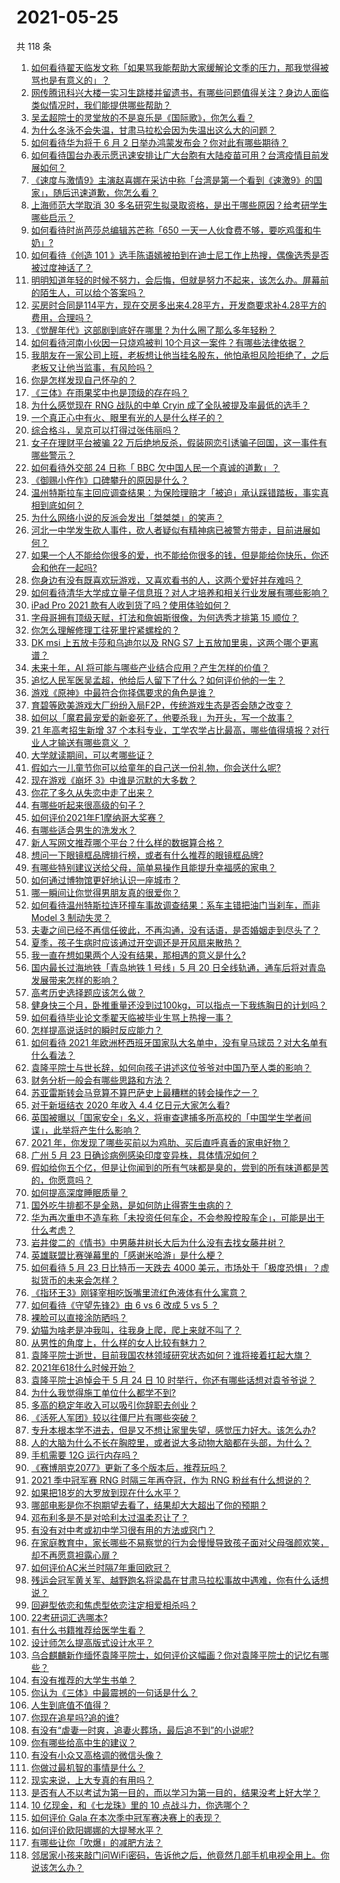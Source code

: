 # 2021-05-25

共 118 条

<!-- BEGIN -->
<!-- 最后更新时间 Tue May 25 2021 12:24:21 GMT+0800 (China Standard Time) -->

1. [如何看待翟天临发文称「如果骂我能帮助大家缓解论文季的压力，那我觉得被骂也是有意义的」？](https://www.zhihu.com/question/461072666)
2. [网传腾讯科兴大楼一实习生跳楼并留遗书，有哪些问题值得关注？身边人面临类似情况时，我们能提供哪些帮助？](https://www.zhihu.com/question/460897836)
3. [吴孟超院士的灵堂放的不是哀乐是《国际歌》，你怎么看？](https://www.zhihu.com/question/461144113)
4. [为什么冬泳不会失温，甘肃马拉松会因为失温出这么大的问题？](https://www.zhihu.com/question/460950129)
5. [如何看待华为将于 6 月 2 日举办鸿蒙发布会？你对此有哪些期待？](https://www.zhihu.com/question/461265675)
6. [如何看待国台办表示愿迅速安排让广大台胞有大陆疫苗可用？台湾疫情目前发展如何？](https://www.zhihu.com/question/461266182)
7. [《速度与激情9》主演赵喜娜在采访中称「台湾是第一个看到《速激9》的国家」，随后迅速道歉，你怎么看？](https://www.zhihu.com/question/461250975)
8. [上海师范大学取消 30
   多名研究生拟录取资格，是出于哪些原因？给考研学生哪些启示？](https://www.zhihu.com/question/461141160)
9. [如何看待时尚芭莎总编辑苏芒称「650
   一天一人伙食费不够，要吃鸡蛋和牛奶」?](https://www.zhihu.com/question/461057693)
10. [如何看待《创造 101
    》选手陈语嫣被拍到在迪士尼工作上热搜，偶像选秀是否被过度神话了？](https://www.zhihu.com/question/461102674)
11. [明明知道年轻的时候不努力，会后悔，但就是努力不起来，该怎么办。屏幕前的陌生人，可以给个答案吗？](https://www.zhihu.com/question/460760077)
12. [买房时合同是114平方，现在交房多出来4.28平方，开发商要求补4.28平方的费用，合理吗？](https://www.zhihu.com/question/460780593)
13. [《觉醒年代》这部剧到底好在哪里？为什么圈了那么多年轻粉？](https://www.zhihu.com/question/459410613)
14. [如何看待河南小伙因一只烧鸡被判
    10个月这一案件？有哪些法律依据？](https://www.zhihu.com/question/460929448)
15. [我朋友在一家公司上班，老板想让他当挂名股东，他怕承担风险拒绝了，之后老板又让他当监事，有风险吗？](https://www.zhihu.com/question/362109964)
16. [你是怎样发现自己怀孕的？](https://www.zhihu.com/question/46896932)
17. [《三体》在雨果奖中也是顶级的存在吗？](https://www.zhihu.com/question/375868993)
18. [为什么感觉现在 RNG 战队的中单 Cryin
    成了全队被提及率最低的选手？](https://www.zhihu.com/question/459637700)
19. [一个真正心中有火、眼里有光的人是什么样子的？](https://www.zhihu.com/question/424454066)
20. [综合格斗，吴京可以打得过张伟丽吗？](https://www.zhihu.com/question/423787485)
21. [女子在理财平台被骗 22
    万后绝地反杀，假装网恋引诱骗子回国，这一事件有哪些警示？](https://www.zhihu.com/question/461157072)
22. [如何看待外交部 24 日称「 BBC
    欠中国人民一个真诚的道歉」？](https://www.zhihu.com/question/461173656)
23. [《御赐小仵作》口碑攀升的原因是什么？](https://www.zhihu.com/question/458323942)
24. [温州特斯拉车主回应调查结果：为保险理赔才「被迫」承认踩错踏板，事实真相到底如何？](https://www.zhihu.com/question/461186429)
25. [为什么网络小说的反派会发出「桀桀桀」的笑声？](https://www.zhihu.com/question/318052604)
26. [河北一中学发生砍人事件，砍人者疑似有精神病已被警方带走，目前进展如何？](https://www.zhihu.com/question/461161536)
27. [如果一个人不能给你很多的爱，也不能给你很多的钱，但是能给你快乐，你还会和他在一起吗?](https://www.zhihu.com/question/458007669)
28. [你身边有没有既喜欢玩游戏，又喜欢看书的人，这两个爱好并存难吗？](https://www.zhihu.com/question/309041066)
29. [如何看待清华大学成立量子信息班？对人才培养和相关行业发展有哪些影响？](https://www.zhihu.com/question/461172384)
30. [iPad Pro 2021 款有人收到货了吗？使用体验如何？](https://www.zhihu.com/question/459522427)
31. [字母哥拥有顶级天赋，打法和詹姆斯很像，为何选秀才排第 15
    顺位？](https://www.zhihu.com/question/459746722)
32. [你怎么理解修理工往死里拧紧螺栓的？](https://www.zhihu.com/question/330337597)
33. [DK msi 上五放卡莎和乌迪尔以及 RNG S7
    上五放加里奥，这两个哪个更离谱？](https://www.zhihu.com/question/461135171)
34. [未来十年，AI 将可能与哪些产业结合应用？产生怎样的价值？](https://www.zhihu.com/question/459895828)
35. [追忆人民军医吴孟超，他给后人留下了什么？如何评价他的一生？](https://www.zhihu.com/question/461115676)
36. [游戏《原神》中最符合你择偶要求的角色是谁？](https://www.zhihu.com/question/460532433)
37. [育碧等欧美游戏大厂纷纷入局F2P，传统游戏生态是否会随之改变？](https://www.zhihu.com/question/460523655)
38. [如何以「魔君最宠爱的新妾死了，他要杀我」为开头，写一个故事？](https://www.zhihu.com/question/439794846)
39. [21 年高考招生新增 37 个本科专业，工学农学占比最高，哪些值得填报？对行业人才输送有哪些意义
    ？](https://www.zhihu.com/question/461144136)
40. [大学就读期间，可以考哪些证？](https://www.zhihu.com/question/64774666)
41. [假如六一儿童节你可以给童年的自己送一份礼物，你会送什么呢?](https://www.zhihu.com/question/461217594)
42. [现在游戏《崩坏 3》中谁是沉默的大多数？](https://www.zhihu.com/question/460467172)
43. [你花了多久从失恋中走了出来？](https://www.zhihu.com/question/60261558)
44. [有哪些听起来很高级的句子？](https://www.zhihu.com/question/371328870)
45. [如何评价2021年F1摩纳哥大奖赛？](https://www.zhihu.com/question/460636556)
46. [有哪些适合男生的洗发水？](https://www.zhihu.com/question/298725045)
47. [新人写网文推荐哪个平台？什么样的数据算合格？](https://www.zhihu.com/question/460294309)
48. [想问一下眼镜框品牌排行榜，或者有什么推荐的眼镜框品牌?](https://www.zhihu.com/question/385438631)
49. [有哪些特别建议送给父母，简单易操作且能提升幸福感的家电？](https://www.zhihu.com/question/437319300)
50. [如何通过博物馆更好地认识一座城市？](https://www.zhihu.com/question/460151508)
51. [哪一瞬间让你觉得男朋友真的很爱你？](https://www.zhihu.com/question/356450688)
52. [如何看待温州特斯拉连环撞车事故调查结果：系车主错把油门当刹车，而非 Model 3
    制动失灵？](https://www.zhihu.com/question/460994177)
53. [夫妻之间已经不再信任彼此，不再沟通，没有话语，是否婚姻走到尽头了？](https://www.zhihu.com/question/452194109)
54. [夏季，孩子生病时应该通过开空调还是开风扇来散热？](https://www.zhihu.com/question/459275922)
55. [我一直在想如果两个人没有结果，那相遇的意义是什么?](https://www.zhihu.com/question/458137332)
56. [国内最长过海地铁「青岛地铁 1 号线」5 月 20
    日全线轨通，通车后将对青岛发展带来怎样的影响？](https://www.zhihu.com/question/460610229)
57. [高考历史选择题应该怎么做？](https://www.zhihu.com/question/23799254)
58. [健身快三个月，卧推重量还没到过100kg，可以指点一下我练胸日的计划吗？](https://www.zhihu.com/question/460421403)
59. [如何看待毕业论文季翟天临被毕业生骂上热搜一事？](https://www.zhihu.com/question/326331691)
60. [怎样提高说话时的瞬时反应能力？](https://www.zhihu.com/question/20733826)
61. [如何看待 2021
    年欧洲杯西班牙国家队大名单中，没有皇马球员？对大名单有什么看法？](https://www.zhihu.com/question/461189103)
62. [袁隆平院士与世长辞，如何向孩子讲述这位爷爷对中国乃至人类的影响？](https://www.zhihu.com/question/460783227)
63. [财务分析一般会有哪些思路和方法？](https://www.zhihu.com/question/63344625)
64. [苏亚雷斯转会马竞算不算巴萨史上最糟糕的转会操作之一？](https://www.zhihu.com/question/461046812)
65. [对于新垣结衣 2020 年收入 4.4 亿日元大家怎么看?](https://www.zhihu.com/question/460388125)
66. [英国被曝以「国家安全」名义，将审查逮捕多所高校的「中国学生学者间谍」，此举将产生什么影响？](https://www.zhihu.com/question/461115877)
67. [2021 年，你发现了哪些买前以为鸡肋、买后直呼真香的家电好物？](https://www.zhihu.com/question/439261537)
68. [广州 5 月 23 日确诊病例感染印度变异株，具体情况如何？](https://www.zhihu.com/question/461097419)
69. [假如给你五个亿，但是让你闻到的所有气味都是臭的，尝到的所有味道都是苦的，你愿意吗？](https://www.zhihu.com/question/455732442)
70. [如何提高深度睡眠质量？](https://www.zhihu.com/question/21367788)
71. [国外吃牛排都不是全熟，是如何防止得寄生虫病的？](https://www.zhihu.com/question/31209119)
72. [华为再次重申不造车称「未投资任何车企，不会参股控股车企」，可能是出于什么考虑？](https://www.zhihu.com/question/461125573)
73. [岩井俊二的《情书》中男藤井树长大后为什么没有去找女藤井树？](https://www.zhihu.com/question/299839767)
74. [英雄联盟比赛弹幕里的「感谢米哈游」是什么梗？](https://www.zhihu.com/question/459465233)
75. [如何看待 5 月 23 日比特币一天跌去 4000
    美元，市场处于「极度恐惧」？虚拟货币的未来会怎样？](https://www.zhihu.com/question/461095932)
76. [《指环王3》刚铎宰相吃饭嘴里流红色液体有什么寓意？](https://www.zhihu.com/question/353633870)
77. [如何看待《守望先锋2》由 6 vs 6 改成 5 vs 5 ？](https://www.zhihu.com/question/460587592)
78. [裸脸可以直接涂防晒吗？](https://www.zhihu.com/question/310586987)
79. [幼猫为啥老是冲我叫，往我身上爬，爬上来就不叫了？](https://www.zhihu.com/question/460081963)
80. [从男性的角度上，什么样的女人比较有魅力？](https://www.zhihu.com/question/26121881)
81. [袁隆平院士逝世，目前我国农林领域研究状态如何？谁将接着扛起大旗？](https://www.zhihu.com/question/460815298)
82. [2021年618什么时候开始？](https://www.zhihu.com/question/459767961)
83. [袁隆平院士追悼会于 5 月 24 日 10
    时举行，你还有哪些话想对袁爷爷说？](https://www.zhihu.com/question/461057842)
84. [为什么我觉得施工单位什么都学不到?](https://www.zhihu.com/question/403999549)
85. [多高的稳定年收入可以吸引你辞职去创业？](https://www.zhihu.com/question/461040377)
86. [《活死人军团》较以往僵尸片有哪些突破？](https://www.zhihu.com/question/460636816)
87. [专升本根本学不进去，但是又不想让家里失望，感觉压力好大。该怎么办?](https://www.zhihu.com/question/452800161)
88. [人的大脑为什么不长在胸腔里，或者说大多动物大脑都在头部，为什么？](https://www.zhihu.com/question/431761419)
89. [手机需要 12G 运行内存吗？](https://www.zhihu.com/question/375186677)
90. [《赛博朋克2077》更新了多个版本后，推荐玩吗？](https://www.zhihu.com/question/459261164)
91. [2021 季中冠军赛 RNG 时隔三年再夺冠，作为 RNG
    粉丝有什么想说的？](https://www.zhihu.com/question/461077796)
92. [如果把18岁的大罗放到现在什么水平？](https://www.zhihu.com/question/460741575)
93. [哪部电影是你不抱期望去看了，结果却大大超出了你的预期？](https://www.zhihu.com/question/459734628)
94. [邓布利多是不是对哈利太过温柔忍让了？](https://www.zhihu.com/question/372051628)
95. [有没有对中考或初中学习很有用的方法或窍门？](https://www.zhihu.com/question/39983869)
96. [在家庭教育中，家长哪些不易察觉的行为会慢慢导致孩子面对父母强颜欢笑，却不再愿意袒露心扉？](https://www.zhihu.com/question/459355038)
97. [如何评价AC米兰时隔7年重回欧冠？](https://www.zhihu.com/question/461084243)
98. [残运会冠军黄关军、越野跑名将梁晶在甘肃马拉松事故中遇难，你有什么话想说？](https://www.zhihu.com/question/460968811)
99. [回避型依恋和焦虑型依恋注定相爱相杀吗？](https://www.zhihu.com/question/375537174)
100. [22考研词汇选哪本?](https://www.zhihu.com/question/440153505)
101. [有什么书籍推荐给医学生看？](https://www.zhihu.com/question/24346913)
102. [设计师怎么提高版式设计水平？](https://www.zhihu.com/question/32096068)
103. [乌合麒麟新作缅怀袁隆平院士，如何评价这幅画？你对袁隆平院士的记忆有哪些？](https://www.zhihu.com/question/460974262)
104. [有没有推荐的大学生书单？](https://www.zhihu.com/question/379721912)
105. [你认为《三体》中最震撼的一句话是什么？](https://www.zhihu.com/question/385420567)
106. [人生到底值不值得？](https://www.zhihu.com/question/307311764)
107. [你现在追星吗?追的谁?](https://www.zhihu.com/question/453024585)
108. [有没有“虐妻一时爽，追妻火葬场，最后追不到”的小说呢?](https://www.zhihu.com/question/397071668)
109. [你有哪些给高中生的建议？](https://www.zhihu.com/question/34684896)
110. [有没有小众又高格调的微信头像？](https://www.zhihu.com/question/412524633)
111. [你做过最机智的事情是什么？](https://www.zhihu.com/question/21850038)
112. [现实来说，上大专真的有用吗？](https://www.zhihu.com/question/457474857)
113. [是否有人不以考试为第一目的，而以学习为第一目的，结果没考上好大学？](https://www.zhihu.com/question/460572682)
114. [10 亿现金，和《七龙珠》里的 10 点战斗力，你选哪个？](https://www.zhihu.com/question/460173231)
115. [如何评价 Gala 在本次季中冠军赛决赛上的表现？](https://www.zhihu.com/question/461058033)
116. [如何评价欧阳娜娜的大提琴水平？](https://www.zhihu.com/question/24905791)
117. [有哪些让你「吹爆」的减肥方法？](https://www.zhihu.com/question/345589253)
118. [邻居家小孩来敲门问WiFi密码，告诉他之后，他竟然几部手机电视全用上。你说该怎么办？](https://www.zhihu.com/question/331281360)

<!-- END -->
